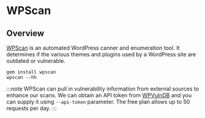 # WPScan

## Overview

[WPScan](https://github.com/wpscanteam/wpscan) is an automated WordPress canner and enumeration tool. It determines if the various themes and plugins used by a WordPress site are outdated or vulnerable.

```console
gem install wpscan
wpscan --hh
```

:::note
WPScan can pull in vulnerability information from external sources to enhance our scans. We can obtain an API token from [WPVulnDB](https://wpvulndb.com/) and you can supply it using `--api-token` parameter. The free plan allows up to 50 requests per day.
:::
